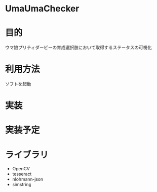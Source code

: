 # UmaUmaChecker  
# 目的
ウマ娘プリティダービーの育成選択肢において取得するステータスの可視化

# 利用方法
ソフトを起動

# 実装

# 実装予定

# ライブラリ
- OpenCV
- tesseract
- nlohmann-json
- simstring
